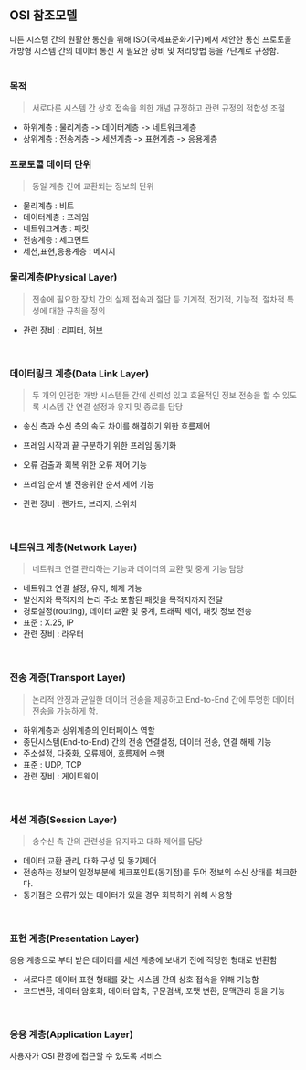 ## OSI 참조모델

다른 시스템 간의 원활한 통신을 위해 ISO(국제표준화기구)에서 제안한 통신 프로토콜<br/>
개방형 시스템 간의 데이터 통신 시 필요한 장비 및 처리방법 등을 7단계로 규정함.<br/>
<br/>
### 목적

> 서로다른 시스템 간 상호 접속을 위한 개념 규정하고 관련 규정의 적합성 조절

- 하위계층 : 물리계층 -> 데이터계층 -> 네트워크계층
- 상위계층 : 전송계층 -> 세션계층 -> 표현계층 -> 응용계층

### 프로토콜 데이터 단위
> 동일 계층 간에 교환되는 정보의 단위

- 물리계층 : 비트
- 데이터계층 : 프레임
- 네트워크계층 : 패킷
- 전송계층 : 세그먼트
- 세션,표현,응용계층 : 메시지

### 물리계층(Physical Layer)
> 전송에 필요한 장치 간의 실제 접속과 절단 등 기계적, 전기적, 기능적, 절차적 특성에 대한 규칙을 정의

- 관련 장비 : 리피터, 허브
<br/>

### 데이터링크 계층(Data Link Layer)
> 두 개의 인접한 개방 시스템들 간에 신뢰성 있고 효율적인 정보 전송을 할 수 있도록 시스템 간 연결 설정과 유지 및 종료를 담당

- 송신 측과 수신 측의 속도 차이를 해결하기 위한 흐름제어
- 프레임 시작과 끝 구분하기 위한 프레임 동기화
- 오류 검출과 회복 위한 오류 제어 기능
- 프레임 순서 별 전송위한 순서 제어 기능

- 관련 장비 : 랜카드, 브리지, 스위치
<br/>

### 네트워크 계층(Network Layer)
> 네트워크 연결 관리하는 기능과 데이터의 교환 및 중계 기능 담당

- 네트워크 연결 설정, 유지, 해제 기능
- 발신지와 목적지의 논리 주소 포함된 패킷을 목적지까지 전달
- 경로설정(routing), 데이터 교환 및 중계, 트래픽 제어, 패킷 정보 전송
- 표준 : X.25, IP
- 관련 장비 : 라우터
<br/>

### 전송 계층(Transport Layer)
> 논리적 안정과 균일한 데이터 전송을 제공하고 End-to-End 간에 투명한 데이터 전송을 가능하게 함.

- 하위계층과 상위계층의 인터페이스 역할
- 종단시스템(End-to-End) 간의 전송 연결설정, 데이터 전송, 연결 해제 기능
- 주소설정, 다중화, 오류제어, 흐름제어 수행
- 표준 : UDP, TCP
- 관련 장비 : 게이트웨이
<br/>

### 세션 계층(Session Layer)
> 송수신 측 간의 관련성을 유지하고 대화 제어를 담당

- 데이터 교환 관리, 대화 구성 및 동기제어
- 전송하는 정보의 일정부분에 체크포인트(동기점)를 두어 정보의 수신 상태를 체크한다.
- 동기점은 오류가 있는 데이터가 있을 경우 회복하기 위해 사용함
<br/>

### 표현 계층(Presentation Layer)
응용 계층으로 부터 받은 데이터를 세션 계층에 보내기 전에 적당한 형태로 변환함

- 서로다른 데이터 표현 형태를 갖는 시스템 간의 상호 접속을 위해 기능함
- 코드변환, 데이터 암호화, 데이터 압축, 구문검색, 포맷 변환, 문맥관리 등을 기능
<br/>

### 응용 계층(Application Layer)
사용자가 OSI 환경에 접근할 수 있도록 서비스 

